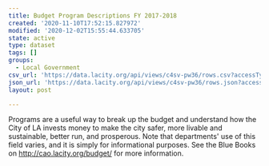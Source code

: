 ```yaml
---
title: Budget Program Descriptions FY 2017-2018
created: '2020-11-10T17:52:15.827972'
modified: '2020-12-02T15:55:44.633705'
state: active
type: dataset
tags: []
groups:
  - Local Government
csv_url: 'https://data.lacity.org/api/views/c4sv-pw36/rows.csv?accessType=DOWNLOAD'
json_url: 'https://data.lacity.org/api/views/c4sv-pw36/rows.json?accessType=DOWNLOAD'
layout: post

---
```

Programs are a useful way to break up the budget and understand how the City of LA invests money to make the city safer, more livable and sustainable, better run, and prosperous. Note that departments' use of this field varies, and it is simply for informational purposes. See the Blue Books on http://cao.lacity.org/budget/ for more information.
